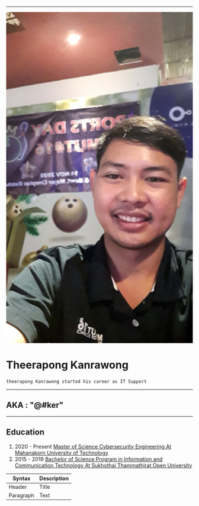 
---
![alt text](profile.jpg)

# Theerapong Kanrawong
    theerapong Kanrawong started his career as IT Support
---
## AKA : "@#ker"
---

## Education
1. 2020 - Present [Master of Science Cybersecurity Engineering At Mahanakorn University of Technology](https://www.msit.mut.ac.th/)
2. 2015 - 2019 [Bachelor of Science Program in Information and Communication Technology At Sukhothai Thammathirat Open University](https://www.example.com)

| Syntax | Description |
| ----------- | ----------- |
| Header | Title |
| Paragraph | Text |